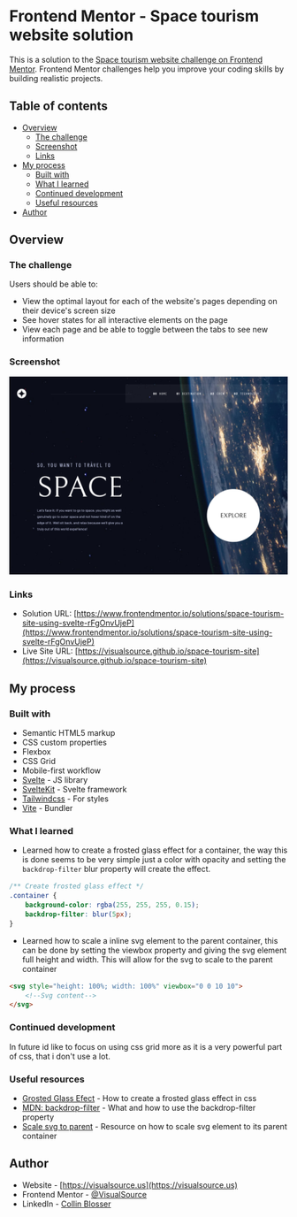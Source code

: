 # Frontend Mentor - Space tourism website solution

This is a solution to the [Space tourism website challenge on Frontend Mentor](https://www.frontendmentor.io/challenges/space-tourism-multipage-website-gRWj1URZ3). Frontend Mentor challenges help you improve your coding skills by building realistic projects.

## Table of contents

- [Overview](#overview)
  - [The challenge](#the-challenge)
  - [Screenshot](#screenshot)
  - [Links](#links)
- [My process](#my-process)
  - [Built with](#built-with)
  - [What I learned](#what-i-learned)
  - [Continued development](#continued-development)
  - [Useful resources](#useful-resources)
- [Author](#author)

## Overview

### The challenge

Users should be able to:

- View the optimal layout for each of the website's pages depending on their device's screen size
- See hover states for all interactive elements on the page
- View each page and be able to toggle between the tabs to see new information

### Screenshot

![](./screenshot.png)

### Links

- Solution URL: [https://www.frontendmentor.io/solutions/space-tourism-site-using-svelte-rFgOnvUjeP](https://www.frontendmentor.io/solutions/space-tourism-site-using-svelte-rFgOnvUjeP)
- Live Site URL: [https://visualsource.github.io/space-tourism-site](https://visualsource.github.io/space-tourism-site)

## My process

### Built with

- Semantic HTML5 markup
- CSS custom properties
- Flexbox
- CSS Grid
- Mobile-first workflow
- [Svelte](https://svelte.dev/) - JS library
- [SvelteKit](https://kit.svelte.dev/) - Svelte framework
- [Tailwindcss](https://tailwindcss.com/sv) - For styles
- [Vite](https://vite.dev) - Bundler

### What I learned

- Learned how to create a frosted glass effect for a container, the way this is done seems to be very simple just a color with opacity and setting the `backdrop-filter` blur property will create the effect.

```css
/** Create frosted glass effect */
.container {
	background-color: rgba(255, 255, 255, 0.15);
	backdrop-filter: blur(5px);
}
```

- Learned how to scale a inline svg element to the parent container, this can be done by setting the viewbox property and giving the svg element full height and width. This will allow for the svg to scale to the parent container

```html
<svg style="height: 100%; width: 100%" viewbox="0 0 10 10">
	<!--Svg content-->
</svg>
```

### Continued development

In future id like to focus on using css grid more as it is a very powerful part of css, that i don't use a lot.

### Useful resources

- [Grosted Glass Efect](https://webdesign.tutsplus.com/how-to-create-a-frosted-glass-effect-in-css--cms-32535t) - How to create a frosted glass effect in css
- [MDN: backdrop-filter](https://developer.mozilla.org/en-US/docs/Web/CSS/backdrop-filter) - What and how to use the backdrop-filter property
- [Scale svg to parent](https://stackoverflow.com/questions/19484707/how-can-i-make-an-svg-scale-with-its-parent-container) - Resource on how to scale svg element to its parent container

## Author

- Website - [https://visualsource.us](https://visualsource.us)
- Frontend Mentor - [@VisualSource](https://www.frontendmentor.io/profile/VisualSource)
- LinkedIn - [Collin Blosser](https://linkedin.com/in/collinblosser)
